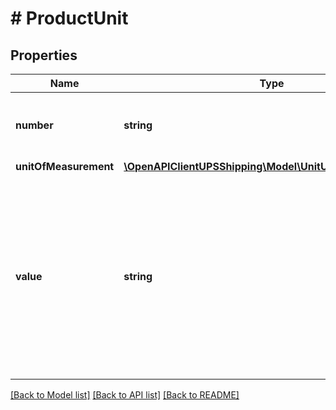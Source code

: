 # # ProductUnit

## Properties

Name | Type | Description | Notes
------------ | ------------- | ------------- | -------------
**number** | **string** | Total quantity of each commodity to be shipped, measured in the units specified in the Unit of Measure field.  Required for Invoice forms and optional for Partial Invoice. Must be numeric. Valid characters are 0-9. |
**unitOfMeasurement** | [**\OpenAPIClientUPSShipping\Model\UnitUnitOfMeasurement**](UnitUnitOfMeasurement.md) |  |
**value** | **string** | Monetary amount used to specify the worth or price of the commodity. Amount should be greater than zero.  Applies to Invoice and Partial Invoice form. Required for Invoice forms and optional for Partial Invoice. Amount should be greater than zero.  Valid characters are 0-9 and. (Decimal point). Limit to 6 digits after the decimal. The maximum length of the field is 19 including &#39;.&#39; and can hold up to 6 decimal places.(#####.######, ######.#####, #######.####, ########.###, #########.##,##########.#,############). The value of this product  and the other products should be such that the invoice line total which is the sum of ( number*values) of all products should not exceed 9999999999999999.99 |

[[Back to Model list]](../../README.md#models) [[Back to API list]](../../README.md#endpoints) [[Back to README]](../../README.md)
